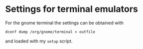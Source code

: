 # Settings for terminal emulators

For the gnome terminal the settings can be obtained with

```
dconf dump /org/gnome/terminal > outfile
```

and loaded with my `setup` script.
